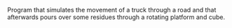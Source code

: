 Program that simulates the movement of a truck through a road and that afterwards pours over some residues through a rotating platform and cube.

